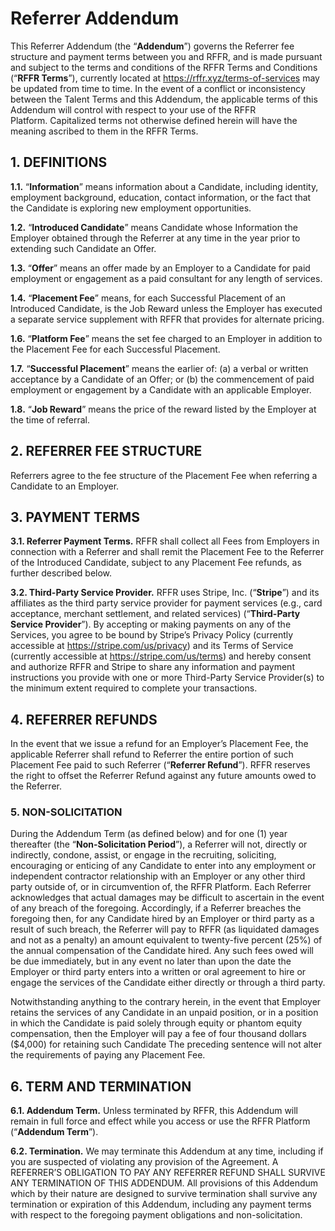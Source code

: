# Referrer Addendum

This Referrer Addendum (the “**Addendum**”) governs the Referrer fee structure and payment terms between you and RFFR, and is made pursuant and subject to the terms and conditions of the RFFR Terms and Conditions (“**RFFR Terms**”), currently located at https://rffr.xyz/terms-of-services may be updated from time to time. In the event of a conflict or inconsistency between the Talent Terms and this Addendum, the applicable terms of this Addendum will control with respect to your use of the RFFR Platform. Capitalized terms not otherwise defined herein will have the meaning ascribed to them in the RFFR Terms.

## 1. DEFINITIONS

**1.1.** “**Information**” means information about a Candidate, including identity, employment background, education, contact information, or the fact that the Candidate is exploring new employment opportunities.

**1.2.** “**Introduced Candidate**” means Candidate whose Information the Employer obtained through the Referrer at any time in the year prior to extending such Candidate an Offer.

**1.3.** “**Offer**” means an offer made by an Employer to a Candidate for paid employment or engagement as a paid consultant for any length of services.

**1.4.** “**Placement Fee**” means, for each Successful Placement of an Introduced Candidate, is the Job Reward unless the Employer has executed a separate service supplement with RFFR that provides for alternate pricing.

**1.6.** “**Platform Fee**” means the set fee charged to an Employer in addition to the Placement Fee for each Successful Placement.

**1.7.** “**Successful Placement**” means the earlier of: (a) a verbal or written acceptance by a Candidate of an Offer; or (b) the commencement of paid employment or engagement by a Candidate with an applicable Employer.

**1.8.** “**Job Reward**” means the price of the reward listed by the Employer at the time of referral.

## 2. REFERRER FEE STRUCTURE

Referrers agree to the fee structure of the Placement Fee when referring a Candidate to an Employer.

## 3. PAYMENT TERMS

**3.1. Referrer Payment Terms.** RFFR shall collect all Fees from Employers in connection with a Referrer and shall remit the Placement Fee to the Referrer of the Introduced Candidate, subject to any Placement Fee refunds, as further described below.

**3.2. Third-Party Service Provider.** RFFR uses Stripe, Inc. (“**Stripe**”) and its affiliates as the third party service provider for payment services (e.g., card acceptance, merchant settlement, and related services) (“**Third-Party Service Provider**”). By accepting or making payments on any of the Services, you agree to be bound by Stripe’s Privacy Policy (currently accessible at https://stripe.com/us/privacy) and its Terms of Service (currently accessible at https://stripe.com/us/terms) and hereby consent and authorize RFFR and Stripe to share any information and payment instructions you provide with one or more Third-Party Service Provider(s) to the minimum extent required to complete your transactions.

## 4. REFERRER REFUNDS

In the event that we issue a refund for an Employer’s Placement Fee, the applicable Referrer shall refund to Referrer the entire portion of such Placement Fee paid to such Referrer (“**Referrer Refund**”). RFFR reserves the right to offset the Referrer Refund against any future amounts owed to the Referrer.

### 5. NON-SOLICITATION

During the Addendum Term (as defined below) and for one (1) year thereafter (the “**Non-Solicitation Period**”), a Referrer will not, directly or indirectly, condone, assist, or engage in the recruiting, soliciting, encouraging or enticing of any Candidate to enter into any employment or independent contractor relationship with an Employer or any other third party outside of, or in circumvention of, the RFFR Platform. Each Referrer acknowledges that actual damages may be difficult to ascertain in the event of any breach of the foregoing. Accordingly, if a Referrer breaches the foregoing then, for any Candidate hired by an Employer or third party as a result of such breach, the Referrer will pay to RFFR (as liquidated damages and not as a penalty) an amount equivalent to twenty-five percent (25%) of the annual compensation of the Candidate hired. Any such fees owed will be due immediately, but in any event no later than upon the date the Employer or third party enters into a written or oral agreement to hire or engage the services of the Candidate either directly or through a third party.

Notwithstanding anything to the contrary herein, in the event that Employer retains the services of any Candidate in an unpaid position, or in a position in which the Candidate is paid solely through equity or phantom equity compensation, then the Employer will pay a fee of four thousand dollars ($4,000) for retaining such Candidate The preceding sentence will not alter the requirements of paying any Placement Fee.

## 6. TERM AND TERMINATION

**6.1. Addendum Term.** Unless terminated by RFFR, this Addendum will remain in full force and effect while you access or use the RFFR Platform (“**Addendum Term**”).

**6.2. Termination.** We may terminate this Addendum at any time, including if you are suspected of violating any provision of the Agreement. A REFERRER’S OBLIGATION TO PAY ANY REFERRER REFUND SHALL SURVIVE ANY TERMINATION OF THIS ADDENDUM. All provisions of this Addendum which by their nature are designed to survive termination shall survive any termination or expiration of this Addendum, including any payment terms with respect to the foregoing payment obligations and non-solicitation.
